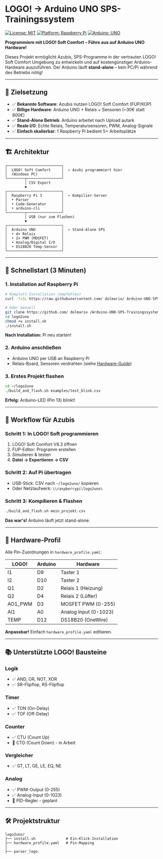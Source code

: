 # LOGO! → Arduino UNO SPS-Trainingssystem

[![License: MIT](https://img.shields.io/badge/License-MIT-blue.svg)](LICENSE)
[![Platform: Raspberry Pi](https://img.shields.io/badge/Platform-Raspberry%20Pi-red.svg)](https://www.raspberrypi.org/)
[![Arduino: UNO](https://img.shields.io/badge/Arduino-UNO-00979D.svg)](https://www.arduino.cc/)

**Programmiere mit LOGO! Soft Comfort – Führe aus auf Arduino UNO Hardware!**

Dieses Projekt ermöglicht Azubis, SPS-Programme in der vertrauten LOGO! Soft Comfort Umgebung zu entwickeln und auf kostengünstiger Arduino-Hardware auszuführen. Der Arduino läuft **stand-alone** – kein PC/Pi während des Betriebs nötig!

---

## 🎯 Zielsetzung

- ✅ **Bekannte Software**: Azubis nutzen LOGO! Soft Comfort (FUP/KOP)
- ✅ **Billige Hardware**: Arduino UNO + Relais + Sensoren (~30€ statt 800€)
- ✅ **Stand-Alone Betrieb**: Arduino arbeitet nach Upload autark
- ✅ **Reale I/O**: Echte Relais, Temperatursensoren, PWM, Analog-Signale
- ✅ **Einfach skalierbar**: 1 Raspberry Pi bedient 5+ Arbeitsplätze

---

## 🏗️ Architektur

```
┌─────────────────────────┐
│  LOGO! Soft Comfort     │  ← Azubi programmiert hier
│  (Windows PC)           │
└────────┬────────────────┘
         │ CSV Export
         ▼
┌─────────────────────────┐
│  Raspberry Pi 3         │  ← Kompilier-Server
│  • Parser               │
│  • Code-Generator       │
│  • arduino-cli          │
└────────┬────────────────┘
         │ USB (nur zum Flashen)
         ▼
┌─────────────────────────┐
│  Arduino UNO            │  ← Stand-Alone SPS
│  • 4× Relais            │
│  • 2× PWM (MOSFET)      │
│  • Analog/Digital I/O   │
│  • DS18B20 Temp-Sensor  │
└─────────────────────────┘
```

---

## 🚀 Schnellstart (3 Minuten)

### 1. Installation auf Raspberry Pi

```bash
# Komplett-Installation (empfohlen)
curl -fsSL https://raw.githubusercontent.com/ dolmario/ Arduino-UNO-SPS-Trainingssystem /main/install.sh | bash

# Oder manuell
git clone https://github.com/ dolmario /Arduino-UNO-SPS-Trainingssystem .git
cd logo2uno
chmod +x install.sh
./install.sh
```

**Nach Installation:** Pi neu starten!

### 2. Arduino anschließen

- Arduino UNO per USB an Raspberry Pi
- Relais-Board, Sensoren verdrahten (siehe [Hardware-Guide](docs/HARDWARE.md))

### 3. Erstes Projekt flashen

```bash
cd ~/logo2uno
./build_and_flash.sh examples/test_blink.csv
```

**Erfolg:** Arduino-LED (Pin 13) blinkt!

---

## 📖 Workflow für Azubis

### Schritt 1: In LOGO! Soft programmieren

1. LOGO! Soft Comfort V8.3 öffnen
2. FUP-Editor: Programm erstellen
3. Simulieren & testen
4. **Datei → Exportieren → CSV**

### Schritt 2: Auf Pi übertragen

- USB-Stick: CSV nach `~/logo2uno/` kopieren
- Oder Netzlaufwerk: `\\raspberrypi\logo2uno\`

### Schritt 3: Kompilieren & Flashen

```bash
./build_and_flash.sh mein_projekt.csv
```

**Das war's!** Arduino läuft jetzt stand-alone.

---

## 🔧 Hardware-Profil

Alle Pin-Zuordnungen in `hardware_profile.yaml`:

| LOGO! | Arduino | Hardware |
|-------|---------|----------|
| I1 | D9 | Taster 1 |
| I2 | D10 | Taster 2 |
| Q1 | D2 | Relais 1 (Heizung) |
| Q2 | D4 | Relais 2 (Lüfter) |
| AO1_PWM | D3 | MOSFET PWM (0-255) |
| AI1 | A0 | Analog Input (0-1023) |
| TEMP | D12 | DS18B20 (OneWire) |

**Anpassbar!** Einfach `hardware_profile.yaml` editieren.

---

## 📚 Unterstützte LOGO! Bausteine

### Logik
- ✅ AND, OR, NOT, XOR
- ✅ SR-Flipflop, RS-Flipflop

### Timer
- ✅ TON (On-Delay)
- ✅ TOF (Off-Delay)

### Counter
- ✅ CTU (Count Up)
- 🚧 CTD (Count Down) - in Arbeit

### Vergleicher
- ✅ GT, LT, GE, LE, EQ, NE

### Analog
- ✅ PWM-Output (0-255)
- ✅ Analog-Input (0-1023)
- 🚧 PID-Regler - geplant

---

## 🛠️ Projektstruktur

```
logo2uno/
├── install.sh              # Ein-Klick-Installation
├── hardware_profile.yaml   # Pin-Mapping
│
├── parser_logo.
